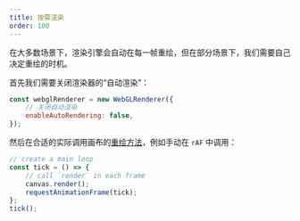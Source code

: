```yaml
---
title: 按需渲染
order: 100
---
```


在大多数场景下，渲染引擎会自动在每一帧重绘，但在部分场景下，我们需要自己决定重绘的时机。

首先我们需要关闭渲染器的“自动渲染”：

```javascript
const webglRenderer = new WebGLRenderer({
    // 关闭自动渲染
    enableAutoRendering: false,
});
```

然后在合适的实际调用画布的[重绘方法](/zh/api/canvas#render)，例如手动在 `rAF` 中调用：

```javascript
// create a main loop
const tick = () => {
    // call `render` in each frame
    canvas.render();
    requestAnimationFrame(tick);
};
tick();
```
